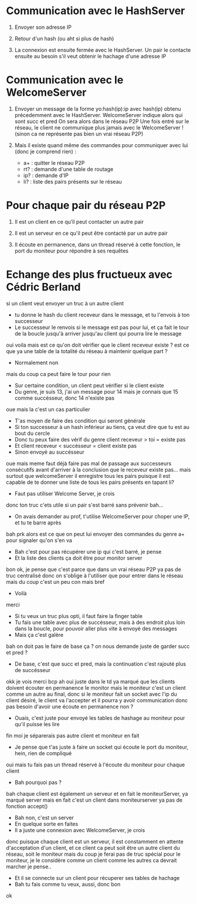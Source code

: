 ﻿# Communication avec le HashServer

1. Envoyer son adresse IP

2. Retour d'un hash (ou aht si plus de hash)

3. La connexion est ensuite fermée avec le HashServer. 
   Un pair le contacte ensuite au besoin s'il veut obtenir le hachage d'une adresse IP


# Communication avec le WelcomeServer

1. Envoyer un message de la forme yo:hash(ip):ip
   avec hash(ip) obtenu précedemment avec le HashServer.
   WelcomeServer indique alors qui sont succ et pred
   On sera alors dans le réseau P2P
   Une fois entré sur le réseau, le client ne communique plus jamais avec le WelcomeServer ! (sinon ca ne représente pas bien un vrai réseau P2P)

2. Mais il existe quand même des commandes pour communiquer avec lui (donc je comprend rien) :
    - a+  : quitter le réseau P2P
    - rt? : demande d'une table de routage
    - ip? : demande d'IP
    - li? : liste des pairs présents sur le réseau


# Pour chaque pair du réseau P2P

1. Il est un client en ce qu’il peut contacter un autre pair 

2. Il est un serveur en ce qu'il peut être contacté par un autre pair

3. Il écoute en permanence, dans un thread réservé à cette fonction, le port du moniteur pour répondre à ses requêtes


# Echange des plus fructueux avec Cédric Berland 

si un client veut envoyer un truc à un autre client
  - tu donne le hash du client receveur dans le message, et tu l'envois à ton successeur
  - Le successeur le renvois si le message est pas pour lui, et ça fait le tour de la boucle jusqu'à arriver jusqu'au client qui pourra lire le message

oui voila mais est ce qu'on doit vérifier que le client receveur existe ?
est ce que ya une table de la totalité du réseau à maintenir quelque part ?
  - Normalement non

mais du coup ca peut faire le tour pour rien
  - Sur certaine condition, un client peut vérifier si le client existe
  - Du genre, je suis 13, j'ai un message pour 14 mais je connais que 15 comme succésseur, donc 14 n'existe pas

oue mais la c'est un cas particulier
  - T'as moyen de faire des condition qui seront générale
  - Si ton successeur à un hash inférieur au tiens, ça veut dire que tu est au bout du cercle
  - Donc tu peux faire des vérif du genre client receveur > toi = existe pas
  - Et client receveur < succésseur = client existe pas
  - Sinon envoyé au succésseur

oue mais meme faut déjà faire pas mal de passage aux successeurs consécutifs avant d'arriver à la conclusion que le receveur existe pas...
mais surtout que welcomeServer il enregistre tous les pairs
puisque il est capable de te donner une liste de tous les pairs présents en tapant li?
  - Faut pas utiliser Welcome Server, je crois

donc ton truc c'ets utile si un pair s'est barré sans prévenir
bah...
  - On avais demander au prof, t'utilise WelcomeServer pour choper une IP, et tu te barre après

bah prk alors est ce que on peut lui envoyer des commandes
du genre a+ pour signaler qu'on s'en va
  - Bah c'est pour pas récupérer une ip qui c'est barré, je pense
  - Et la liste des clients ça doit être pour monitor server

bon ok, je pense que c'est parce que dans un vrai réseau P2P ya pas de truc centralisé donc on s'oblige à l'utiliser que pour entrer dans le réseau
mais du coup c'est un peu con mais bref
  - Voilà

merci
  - Si tu veux un truc plus opti, il faut faire la finger table
  - Tu fais une table avec plus de succésseur, mais à des endroit plus loin dans la boucle, pour pouvoir aller plus vite à envoyé des messages
  - Mais ça c'est galère

bah on doit pas le faire de base ça ?
on nous demande juste de garder succ et pred ?
  - De base, c'est que succ et pred, mais la continuation c'est rajouté plus de succésseur

okk je vois
merci bcp
ah oui juste
dans le td ya marqué que les clients doivent écouter en permanence le monitor
mais le moniteur c'est un client comme un autre au final, donc si le moniteur fait un socket avec l'ip du client désiré, le client va l'accepter et il pourra y avoir communication
donc pas besoin d'avoir une écoute en permanence non ?
  - Ouais, c'est juste pour envoyé les tables de hashage au moniteur pour qu'il puisse les lire

fin moi je séparerais pas autre client et moniteur en fait
  - Je pense que t'as juste à faire un socket qui écoute le port du moniteur, hein, rien de compliqué

oui mais tu fais pas un thread réservé à l'écoute du moniteur pour chaque client
  - Bah pourquoi pas ?

bah chaque client est également un serveur
et en fait le moniteurServer, ya marqué server mais en fait c'est un client
dans moniteurserver ya pas de fonction accept()
  - Bah non, c'est un server
  - En quelque sorte en faites
  - Il a juste une connexion avec WelcomeServer, je crois

donc puisque chaque client est un serveur, il est constamment en attente d'acceptation d'un client, et ce client ca peut soit être un autre client du réseau, soit le moniteur
mais du coup je ferai pas de truc spécial pour le moniteur, je le considère comme un client comme les autres
ca devrait marcher je pense..
  - Et il se connecte sur un client pour récuperer ses tables de hachage
  - Bah tu fais comme tu veux, aussi, donc bon

ok

